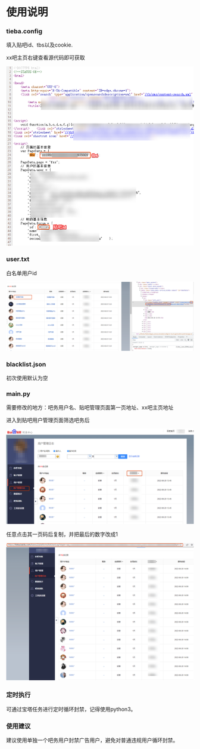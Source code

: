 # 使用说明

### tieba.config
填入贴吧id、tbs以及cookie.

xx吧主页右键查看源代码即可获取

![1](https://github.com/aLuvletter/Tieba_ban/raw/main/images/20220820142411.png)

### user.txt

白名单用户id

![2](https://github.com/aLuvletter/Tieba_ban/raw/main/images/20220820144107.png)

### blacklist.json

初次使用默认为空

### main.py

需要修改的地方：吧务用户名、贴吧管理页面第一页地址、xx吧主页地址

进入到贴吧用户管理页面筛选吧务后

![3](https://github.com/aLuvletter/Tieba_ban/raw/main/images/20220820135019.png)

任意点击其一页码后复制，并把最后的数字改成1

![4](https://github.com/aLuvletter/Tieba_ban/raw/main/images/20220820144929.png)

### 定时执行

可通过宝塔任务进行定时循环封禁，记得使用python3。

### 使用建议

建议使用单独一个吧务用户封禁广告用户，避免对普通违规用户循环封禁。
